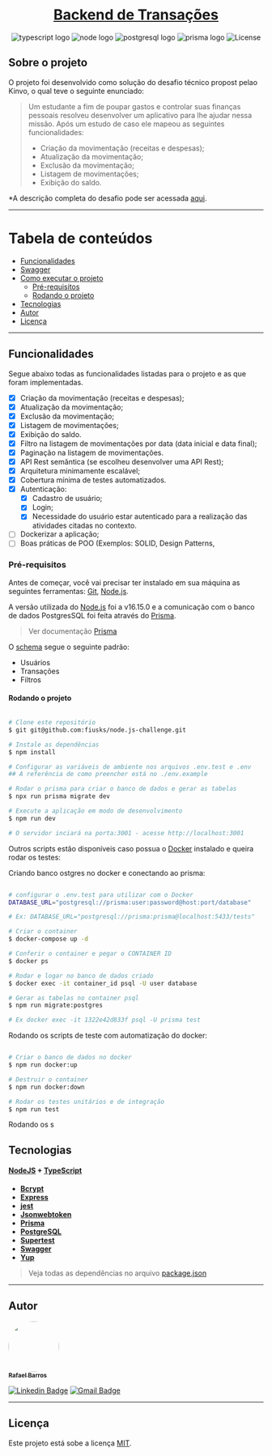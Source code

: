 <h1 align="center">
     <a href="https://mydindin.netlify.app/" alt="site do ecoleta"> Backend de Transações </a>
</h1>

<p align="center">
  <img alt="typescript logo" src="https://img.shields.io/badge/-TypeScript-grey?style=flat-square&logo=typescript">
  <img alt="node logo" src="https://img.shields.io/badge/-Nodejs-grey?style=flat-square&logo=Node.js">
  <img alt="postgresql logo" src="https://img.shields.io/badge/-PostgreSQL-grey?style=flat-square&logo=postgresql">    
  <img alt="prisma logo" src="https://img.shields.io/badge/-Prisma-grey?style=flat-square&logo=prisma">  
   <img alt="License" src="https://img.shields.io/badge/license-MIT-brightgreen"> 
 
</p>

## Sobre o projeto

O projeto foi desenvolvido como solução do desafio técnico propost pelao Kinvo, o qual teve o seguinte enunciado:


>Um estudante a fim de poupar gastos e controlar suas finanças pessoais resolveu desenvolver um aplicativo para lhe ajudar nessa missão. Após um estudo de caso ele mapeou as seguintes funcionalidades:
>
>- Criação da movimentação (receitas e despesas);
>- Atualização da movimentação;
>- Exclusão da movimentação;
>- Listagem de movimentações;
>- Exibição do saldo.

*A descrição completa do desafio pode ser acessada [aqui](./README-ChallengeRequirements.md).
 
 ---

# Tabela de conteúdos

<!--ts-->

- [Funcionalidades](#funcionalidades)
- [Swagger](#swagger)
- [Como executar o projeto](#como-executar-o-projeto)
  - [Pré-requisitos](#pré-requisitos)
  - [Rodando o projeto](#rodando-o-projeto)
- [Tecnologias](#tecnologias)
- [Autor](#autor)
- [Licença](#licença)
<!--te-->

---

## Funcionalidades 

Segue abaixo todas as funcionalidades listadas para o projeto e as que foram implementadas.

- [x] Criação da movimentação (receitas e despesas);
- [x] Atualização da movimentação;
- [x] Exclusão da movimentação;
- [x] Listagem de movimentações;
- [x] Exibição do saldo.
- [x] Filtro na listagem de movimentações por data (data inicial e data final);
- [x] Paginação na listagem de movimentações.
- [x] API Rest semântica (se escolheu desenvolver uma API Rest);
- [x] Arquitetura minimamente escalável;
- [x] Cobertura mínima de testes automatizados.
- [x] Autenticação:
  - [x] Cadastro de usuário;
  - [x] Login;
  - [x] Necessidade do usuário estar autenticado para a realização das atividades citadas no contexto.
- [ ] Dockerizar a aplicação;
- [ ] Boas práticas de POO (Exemplos: SOLID, Design Patterns, 

### Pré-requisitos

Antes de começar, você vai precisar ter instalado em sua máquina as seguintes ferramentas: [Git](https://git-scm.com), [Node.js](https://nodejs.org/en/). 

A versão utilizada do [Node.js](https://nodejs.org/en/) foi a v16.15.0 e a comunicação com o banco de dados PostgresSQL foi feita através do [Prisma](https://www.prisma.io/).

> Ver documentação [Prisma](https://www.prisma.io/docs/getting-started/setup-prisma/start-from-scratch/relational-databases-typescript-postgres)

O [schema](./prisma/schema.prisma) segue o seguinte padrâo:

- Usuários
- Transações
- Filtros

#### Rodando o projeto

```bash

# Clone este repositório
$ git git@github.com:fiusks/node.js-challenge.git

# Instale as dependências
$ npm install

# Configurar as variáveis de ambiente nos arquivos .env.test e .env
## A referência de como preencher está no ./env.example

# Rodar o prisma para criar o banco de dados e gerar as tabelas
$ npx run prisma migrate dev

# Execute a aplicação em modo de desenvolvimento
$ npm run dev

# O servidor inciará na porta:3001 - acesse http://localhost:3001

```

Outros scripts estão disponíveis caso possua o [Docker](https://www.docker.com/) instalado e queira rodar os testes:

Criando banco ostgres no docker e conectando ao prisma:


```bash

# configurar o .env.test para utilizar com o Docker
DATABASE_URL="postgresql://prisma:user:password@host:port/database"

# Ex: DATABASE_URL="postgresql://prisma:prisma@localhost:5433/tests"

# Criar o container
$ docker-compose up -d

# Conferir o container e pegar o CONTAINER ID
$ docker ps

# Rodar e logar no banco de dados criado
$ docker exec -it container_id psql -U user database

# Gerar as tabelas no container psql
$ npm run migrate:postgres

# Ex docker exec -it 1322e42d833f psql -U prisma test

```
Rodando os scripts de teste com automatização do docker:

```bash

# Criar o banco de dados no docker
$ npm run docker:up

# Destruir o container
$ npm run docker:down

# Rodar os testes unitários e de integração
$ npm run test

```
Rodando os s

## Tecnologias

#### [NodeJS](https://nodejs.org/en/) + [TypeScript](https://www.typescriptlang.org/)

- **[Bcrypt](https://github.com/auth0/node-jsonwebtoken)**
- **[Express](https://expressjs.com/)**
- **[jest](https://jestjs.io/)**
- **[Jsonwebtoken](https://github.com/auth0/node-jsonwebtoken)**
- **[Prisma](https://www.prisma.io/)**
- **[PostgreSQL](https://www.postgresql.org/)**
- **[Supertest](https://github.com/visionmedia/supertest)**
- **[Swagger](https://www.postgresql.org/)**
- **[Yup](https://swagger.io/)**


> Veja todas as dependências no arquivo [package.json](https://github.com/fiusks/dindinV2/blob/main/backend/package.json)

---

## Autor

<a href="https://blog.rocketseat.com.br/author/thiago/">
 <img style="border-radius: 50%;" src="https://avatars.githubusercontent.com/u/68557347?v=4" width="100px;" alt=""/>
 <br />
 <sub><b>Rafael Barros</b></sub></a>

[![Linkedin Badge](https://img.shields.io/badge/-Rafael-blue?style=flat-square&logo=Linkedin&logoColor=white&link=https://www.linkedin.com/in/rafabarros1/)](https://www.linkedin.com/in/rafabarros1/)
[![Gmail Badge](https://img.shields.io/badge/-rafabarros.com@gmail.com-c14438?style=flat-square&logo=Gmail&logoColor=white&link=mailto:rafabarros.com@gmail.com)](mailto:rafabarros.com@gmail.com)

---

## Licença

Este projeto está sobe a licença [MIT](./LICENSE).
